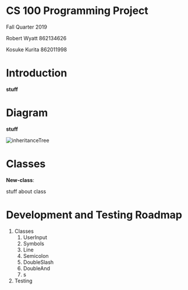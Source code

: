# CS 100 Programming Project


Fall Quarter 2019

Robert Wyatt 862134626

Kosuke Kurita 862011998

# Introduction
**stuff**

# Diagram
**stuff**


![inheritanceTree](/assignment-team_robert_kosuke/images/inheritancetree.png)

# Classes
**New-class**: 

stuff about class

# Development and Testing Roadmap
1. Classes
	1. UserInput
	2. Symbols
	3. Line
	4. Semicolon
	5. DoubleSlash
	6. DoubleAnd
	7. s 
2. Testing


